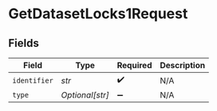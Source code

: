 # GetDatasetLocks1Request


## Fields

| Field              | Type               | Required           | Description        |
| ------------------ | ------------------ | ------------------ | ------------------ |
| `identifier`       | *str*              | :heavy_check_mark: | N/A                |
| `type`             | *Optional[str]*    | :heavy_minus_sign: | N/A                |